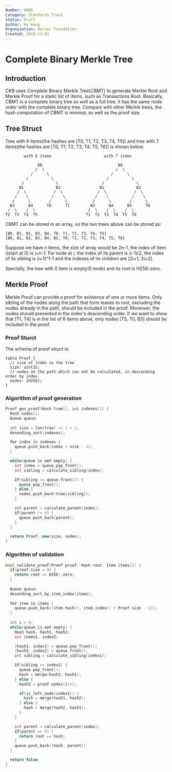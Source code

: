 ```yaml
---
Number: 0006
Category: Standards Track
Status: Draft
Author: Ke Wang
Organization: Nervos Foundation
Created: 2018-12-01
---
```


# Complete Binary Merkle Tree

## Introduction

CKB uses Complete Binary Merkle Tree(CBMT) to generate Merkle Root and Merkle Proof for a static list of items, such as Transactions Root. Basically, CBMT is a complete binary tree as well as a full tree, it has the same node order with the complete binary tree. Compare with other Merkle trees, the hash computation of CBMT is minimal, as well as the proof size.

## Tree Struct

Tree with 6 items(the hashes are [T0, T1, T2, T3, T4, T5]) and tree with 7 items(the hashes are [T0, T1, T2, T3, T4, T5, T6]) is shown below:

```
        with 6 items                       with 7 items

              B0                                 B0
             /  \                               /  \
           /      \                           /      \
         /          \                       /          \
       /              \                   /              \
      B1              B2                 B1              B2
     /  \            /  \               /  \            /  \
    /    \          /    \             /    \          /    \
   /      \        /      \           /      \        /      \  
  B3      B4      TO      T1         B3      B4      B5      T0
 /  \    /  \                       /  \    /  \    /  \
T2  T3  T4  T5                     T1  T2  T3  T4  T5  T6
```

CBMT can be stored in an array, so the two trees above can be stored as:

```
[B0, B1, B2, B3, B4, T0, T1, T2, T3, T4, T5]
[B0, B1, B2, B3, B4, B5, T0, T1, T2, T3, T4, T5, T6]
```

Suppose we have n items, the size of array would be 2n-1, the index of item i(start at 0) is i+n-1. For node at i, the index of its parent is (i-1)/2, the index of its sibling is (i+1)^1-1 and the indexes of its children are [2i+1, 2i+2].

Specially, the tree with 0 item is empty(0 node) and its root is H256::zero.

## Merkle Proof

Merkle Proof can provide a proof for existence of one or more items. Only sibling of the nodes along the path that form leaves to root, excluding the nodes already in the path, should be included in the proof. Moreover, the nodes should presented in the index's descending order. If we want to show that [T1, T4] is in the list of 6 items above, only nodes [T5, T0, B3] should be included in the proof.

### Proof Sturct

The schema of proof struct is:

```
table Proof {
  // size of items in the tree
  size: uint32;
  // nodes on the path which can not be calculated, in descending order by index
  nodes: [H256];
}
```

### Algorithm of proof generation

```c++
Proof gen_proof(Hash tree[], int indexes[]) {
  Hash nodes[];
  Queue queue;
  
  int size = len(tree) >> 1 + 1;
  desending_sort(indexes);

  for index in indexes {
    queue.push_back(index + size - 1);
  }

  while(queue is not empty) {
    int index = queue.pop_front();
    int sibling = calculate_sibling(index);

    if(sibling == queue.front()) {
      queue.pop_front();
    } else {
      nodes.push_back(tree[sibling]);
    }

    int parent = calculate_parent(index);
    if(parent != 0) {
      queue.push_back(parent);
    }
  }

  return Proof::new(size, nodes);
}
```

### Algorithm of validation

```c++
bool validate_proof(Proof proof, Hash root, Item items[]) {
  if(proof.size = 0) {
    return root == H256::zero;
  }
  
  Queue queue;
  desending_sort_by_item_index(items);
  
  for item in items {
    queue.push_back((item.hash(), item.index() + Proof.size - 1));
  }
  
  int i = 0;
  while(queue is not empty) {
    Hash hash, hash1, hash2;
    int index1, index2;

    (hash1, index1) = queue.pop_front();
    (hash2, index2) = queue.front();
    int sibling = calculate_sibling(index1);

    if(sibling == index2) {
      queue.pop_front();
      hash = merge(hash2, hash1);
    } else {
      hash2 = proof.nodes[i++];

      if(is_left_node(index1)) {
        hash = merge(hash1, hash2);
      } else {
        hash = merge(hash2, hash1);
      }
    }

    int parent = calculate_parent(index);
    if(parent == 0) {
      return root == hash;
    }
    queue.push_back((hash, parent))
  }

  return false;
}
```
